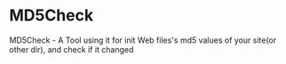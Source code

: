 # MD5Check
MD5Check - A Tool using it for init Web files's md5 values of your site(or other dir), and check if it changed
